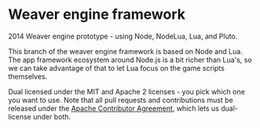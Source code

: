 # Weaver engine framework

2014 Weaver engine prototype - using Node, NodeLua, Lua, and Pluto. 

This branch of the weaver engine framework is based on Node and Lua. The app framework ecosystem around Node.js is a bit richer than Lua's, so we can take advantage of that to let Lua focus on the game scripts themselves. 


Dual licensed under the MIT and Apache 2 licenses - you pick which one you want to use. Note that all pull requests and contributions must be released under the [Apache Contributor Agreement](http://imageresizing.net/licenses/contribute), which lets us dual-license under both.